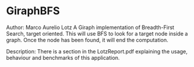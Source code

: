 GiraphBFS
=========

Author: Marco Aurelio Lotz A Giraph implementation of Breadth-First Search, target oriented.
This will use BFS to look for a target node inside a graph. Once the node has been found, it will end the computation.

Description: There is a section in the LotzReport.pdf explaining the usage,
behaviour and benchmarks of this application.
